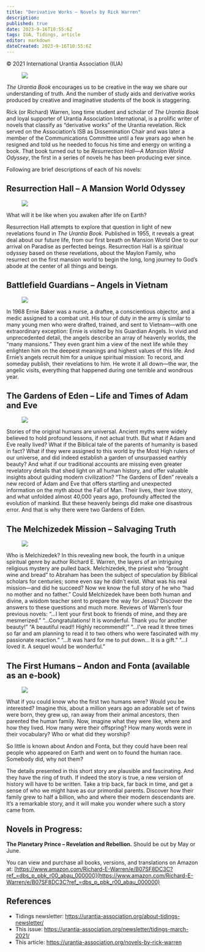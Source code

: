 ```yaml
---
title: "Derivative Works – Novels by Rick Warren"
description: 
published: true
date: 2023-9-16T10:55:6Z
tags: IUA, Tidings, article
editor: markdown
dateCreated: 2023-9-16T10:55:6Z
---
```


<p class="v-card v-sheet theme--light gray lighten-3 px-2">© 2021 International Urantia Association (IUA)</p>

<figure id="Figure_1" class="image urantiapedia image-style-align-left">
<img src="../../../image/article/IUA_Tidings/Rick-Warren-150x150.jpg">
</figure>

_The Urantia Book_ encourages us to be creative in the way we share our understanding of truth. And the number of study aids and derivative works produced by creative and imaginative students of the book is staggering.  

Rick (or Richard) Warren, long time student and scholar of _The Urantia Book_ and loyal supporter of Urantia Association International, is a prolific writer of novels that classify as “derivative works” of the Urantia revelation. Rick served on the Association’s ISB as Dissemination Chair and was later a member of the Communications Committee until a few years ago when he resigned and told us he needed to focus his time and energy on writing a book. That book turned out to be _Resurrection Hall—A Mansion World Odyssey_, the first in a series of novels he has been producing ever since.   

Following are brief descriptions of each of his novels: 
<br style="clear:both;"/>

## Resurrection Hall – A Mansion World Odyssey 

<figure id="Figure_2" class="image urantiapedia image-style-align-right">
<img src="../../../image/article/IUA_Tidings/Resurrection-Hall-Cover-267x400.jpg">
</figure>

What will it be like when you awaken after life on Earth? 

Resurrection Hall attempts to explore that question in light of new revelations found in _The Urantia Book._ Published in 1955, it reveals a great deal about our future life, from our first breath on Mansion World One to our arrival on Paradise as perfected beings. Resurrection Hall is a spiritual odyssey based on these revelations, about the Maylon Family, who resurrect on the first mansion world to begin the long, long journey to God’s abode at the center of all things and beings. 
<br style="clear:both;"/>

## Battlefield Guardians – Angels in Vietnam 

<figure id="Figure_3" class="image urantiapedia image-style-align-right">
<img src="../../../image/article/IUA_Tidings/Battlefield-Guradians-Cover-250x400.jpg">
</figure>

In 1968 Ernie Baker was a nurse, a draftee, a conscientious objector, and a medic assigned to a combat unit. His tour of duty in the army is similar to many young men who were drafted, trained, and sent to Vietnam—with one extraordinary exception: Ernie is visited by his Guardian Angels. In vivid and unprecedented detail, the angels describe an array of heavenly worlds, the “many mansions.” They even grant him a view of the next life while they enlighten him on the deepest meanings and highest values of this life. And Ernie’s angels recruit him for a unique spiritual mission: To record, and someday publish, their revelations to him. He wrote it all down—the war, the angelic visits, everything that happened during one terrible and wondrous year. 
<br style="clear:both;"/>

## The Gardens of Eden – Life and Times of Adam and Eve 

<figure id="Figure_4" class="image urantiapedia image-style-align-right">
<img src="../../../image/article/IUA_Tidings/Gardens-of-Eden-Cover-267x400.jpg">
</figure>

Stories of the original humans are universal. Ancient myths were widely believed to hold profound lessons, if not actual truth. But what if Adam and Eve really lived? What if the Biblical tale of the parents of humanity is based in fact? What if they were assigned to this world by the Most High rulers of our universe, and did indeed establish a garden of unsurpassed earthly beauty? And what if our traditional accounts are missing even greater revelatory details that shed light on all human history, and offer valuable insights about guiding modern civilization? “The Gardens of Eden” reveals a new record of Adam and Eve that offers startling and unexpected information on the myth about the Fall of Man. Their lives, their love story, and what unfolded almost 40,000 years ago, profoundly affected the evolution of mankind. But these heavenly beings did make one disastrous error. And that is why there were two Gardens of Eden. 
<br style="clear:both;"/>

## The Melchizedek Mission – Salvaging Truth 

<figure id="Figure_5" class="image urantiapedia image-style-align-right">
<img src="../../../image/article/IUA_Tidings/Melchizedeck-Mission-Cover-267x400.jpg">
</figure>

Who is Melchizedek? In this revealing new book, the fourth in a unique spiritual genre by author Richard E. Warren, the layers of an intriguing religious mystery are pulled back. Melchizedek, the priest who “brought wine and bread” to Abraham has been the subject of speculation by Biblical scholars for centuries; some even say he didn’t exist. What was his real mission—and did he succeed? Now we know the full story of he who “had no mother and no father.” Could Melchizedek have been both human and divine, a wisdom teacher sent to prepare the way for Jesus? Discover the answers to these questions and much more. Reviews of Warren’s four previous novels: “…I lent your first book to friends of mine, and they are mesmerized.” “…Congratulations! It is wonderful. Thank you for another beauty!” “A beautiful read!! Highly recommend!!” “…I’ve read it three times so far and am planning to read it to two others who were fascinated with my passionate reaction.” “…It was hard for me to put down… It is a gift.” “…I loved it. A sequel would be wonderful.” 
<br style="clear:both;"/>

## The First Humans – Andon and Fonta (available as an e-book) 

<figure id="Figure_5" class="image urantiapedia image-style-align-right">
<img src="../../../image/article/IUA_Tidings/First-Humans-Cover-266x400.jpg">
</figure>

What if you could know who the first two humans were? Would you be interested? Imagine this, about a million years ago an adorable set of twins were born, they grew up, ran away from their animal ancestors, then parented the human family. Now, imagine what they were like, where and how they lived. How many were their offspring? How many words were in their vocabulary? Who or what did they worship?

So little is known about Andon and Fonta, but they could have been real people who appeared on Earth and went on to found the human race. Somebody did, why not them?

The details presented in this short story are plausible and fascinating. And they have the ring of truth. If indeed the story is true, a new version of history will have to be written. Take a trip back, far back in time, and get a sense of who we might have as our primordial parents. Discover how their family grew to half a billion, who and where their modern descendants are. It’s a remarkable story, and it will make you wonder where such a story came from. 
<br style="clear:both;"/>

## Novels in Progress:  

**The Planetary Prince – Revelation and Rebellion.** Should be out by May or June. 

You can view and purchase all books, versions, and translations on Amazon at: [https://www.amazon.com/Richard-E-Warren/e/B07SF8DC3C?ref_=dbs_p_pbk_r00_abau_000000](https://www.amazon.com/Richard-E-Warren/e/B07SF8DC3C?ref_=dbs_p_pbk_r00_abau_000000)

## References

- Tidings newsletter: https://urantia-association.org/about-tidings-newsletter/
- This issue: https://urantia-association.org/newsletter/tidings-march-2021/
- This article: https://urantia-association.org/novels-by-rick-warren